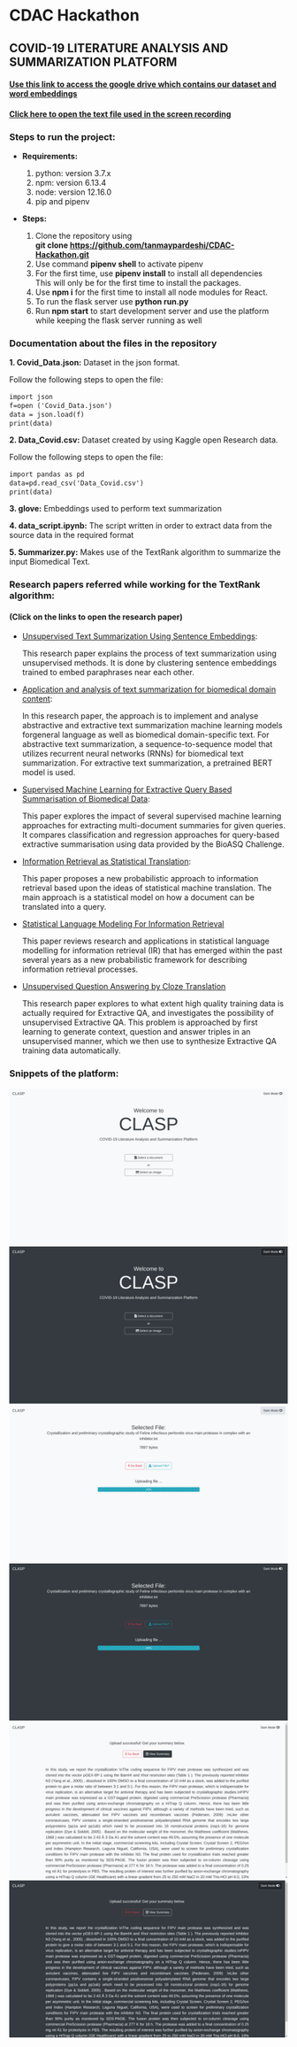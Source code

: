 # CDAC Hackathon
## COVID-19 LITERATURE ANALYSIS AND SUMMARIZATION PLATFORM

#### [Use this link to access the google drive which contains our dataset and word embeddings](https://drive.google.com/drive/folders/1nKAo8oWqPuq39ky15duuhpt3sWEhyV-7)

<h4><a href="https://github.com/tanmaypardeshi/CDAC-Hackathon/blob/master/Crystallization%20and%20preliminary%20crystallographic%20study%20of%20Feline%20infectious%20peritonitis%20virus%20main%20protease%20in%20complex%20with%20an%20inhibitor.txt" target="_blank">Click here to open the text file used in the screen recording</a></h4>

### Steps to run the project:

* **Requirements:**<br>
  1. python: version 3.7.x
  2. npm: version 6.13.4
  3. node: version 12.16.0
  4. pip and pipenv
 
* **Steps:**
  1. Clone the repository using<br> **git clone https://github.com/tanmaypardeshi/CDAC-Hackathon.git**
  2. Use command **pipenv shell** to activate pipenv
  3. For the first time, use **pipenv install** to install all dependencies<br>
  This will only be for the first time to install the packages.
  4. Use **npm i** for the first time to install all node modules for React.
  5. To run the flask server use **python run.py**
  6. Run **npm start** to start development server and use the platform while keeping 
  the flask server running as well
 
  
### Documentation about the files in the repository

**1. Covid_Data.json:** Dataset in the json format.<br> 

Follow the following steps to open the file:

```
import json
f=open ('Covid_Data.json') 
data = json.load(f)
print(data)
```

**2. Data_Covid.csv:** Dataset created by using Kaggle open Research data.<br> 

Follow the following steps to open the file:

```
import pandas as pd
data=pd.read_csv('Data_Covid.csv') 
print(data)
```

**3. glove:** Embeddings used to perform text summarization

**4. data_script.ipynb:** The script written in order to extract data from the source data in the required format

**5. Summarizer.py:** Makes use of the TextRank algorithm to summarize the input Biomedical Text.


### Research papers referred while working for the TextRank algorithm:
#### (Click on the links to open the research paper)

* [Unsupervised Text Summarization Using Sentence Embeddings](https://www.cs.utexas.edu/~asaran/reports/summarization.pdf):

  This research paper explains the process of text summarization using unsupervised methods. It is done by clustering           sentence embeddings trained to embed paraphrases near each other. 
* [Application and analysis of text summarization for biomedical domain content](http://cs229.stanford.edu/proj2019spr/report/77.pdf):
    
    In this research paper, the approach is to implement and analyse abstractive and extractive text summarization machine learning models forgeneral language as well as biomedical domain-specific text. For abstractive text summarization, a sequence-to-sequence model that utilizes recurrent neural networks (RNNs) for biomedical text summarization. For
extractive text summarization, a pretrained BERT model is used.
    
* [Supervised Machine Learning for Extractive Query Based Summarisation of Biomedical Data](https://www.aclweb.org/anthology/W18-5604.pdf):

  This paper explores the impact of several supervised machine learning approaches for extracting multi-document summaries      for given queries. It compares classification and regression approaches for query-based extractive summarisation using        data provided by the BioASQ Challenge.
  
* [Information Retrieval as Statistical Translation](https://www.cse.iitb.ac.in/~soumen/readings/papers/BergerL1999xlate.pdf):

  This paper proposes a new probabilistic approach to information retrieval based upon the ideas of statistical machine         translation. The main approach is a statistical model on how a document can be translated into a query.
  
 * [Statistical Language Modeling For Information Retrieval](http://ciir.cs.umass.edu/pubfiles/ir-318.pdf)
  
    This paper reviews research and applications in statistical language modelling for information retrieval (IR) that has        emerged within the past several years as a new probabilistic framework for describing information retrieval processes.

* [Unsupervised Question Answering by Cloze Translation](https://research.fb.com/wp-content/uploads/2019/07/Unsupervised-Question-Answering-by-Cloze-Translation.pdf)

  This research paper explores to what extent high quality training data is actually required for Extractive QA, and investigates the possibility of unsupervised Extractive QA. This problem is approached by first learning to generate context, question and answer triples in an unsupervised manner, which we then use to synthesize Extractive QA training data automatically.


### Snippets of the platform:

![clasp_1](/screenshots/clasp_1.png)
![clasp_2](/screenshots/clasp_2.png)
![clasp_3](/screenshots/clasp_3.png)
![clasp_4](/screenshots/clasp_4.png)
![clasp_5](/screenshots/clasp_5.png)
![clasp_6](/screenshots/clasp_6.png)
 
